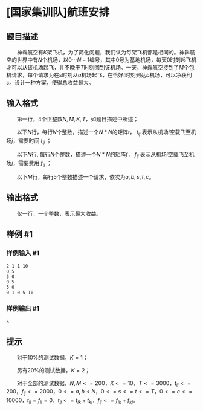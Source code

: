 # [国家集训队]航班安排

## 题目描述

　　神犇航空有$K$架飞机，为了简化问题，我们认为每架飞机都是相同的。神犇航空的世界中有$N$个机场，以$0\cdots N-1$编号，其中$0$号为基地机场，每天0时刻起飞机才可以从该机场起飞，并不晚于$T$时刻回到该机场。一天，神犇航空接到了$M$个包机请求，每个请求为在$s$时刻从$a$机场起飞，在恰好$t$时刻到达$b$机场，可以净获利$c$。设计一种方案，使得总收益最大。

## 输入格式

　　第一行，4个正整数$N,M,K,T$，如题目描述中所述；

　　以下$N$行，每行$N$个整数，描述一个$N*N$的矩阵$t$， $t­_{ij}$ 表示从机场$i$空载飞至机场$j$，需要时间 $t_{ij}$ ；

　　以下$N$行, 每行$N$个整数，描述一个$N*N$的矩阵$f$， $f_{­ij}$ 表示从机场$i$空载飞至机场$j$，需要费用 $f_{ij}$ ；

　　以下$M$行，每行$5$个整数描述一个请求，依次为$a,b,s,t,c$。

## 输出格式

　　仅一行，一个整数，表示最大收益。

## 样例 #1

### 样例输入 #1
```
2 1 1 10
0 5
5 0
0 5
5 0
0 1 0 5 10
```

### 样例输出 #1

```
5
```

## 提示

　　对于10%的测试数据，$K=1$；

　　另有20%的测试数据，$K=2$；

　　对于全部的测试数据，$N,M<=200$，$K<=10$，$T<=3000$，$t_{ij}<=200$，$f_{ij}<=2000$，$0<=a,b<N$，$0<=s<=t<=T$，$0<=c<=10000$，$t_{ii}=f_{ii}=0$，$t_{ij}<=t_{ik}+t_{kj}$，$f_{ij}<=f_{ik}+f_{kj}$。
